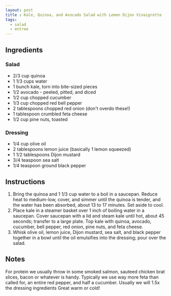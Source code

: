 ```yaml
---
layout: post
title : Kale, Quinoa, and Avocado Salad with Lemon Dijon Vinaigrette
tags: 
  - salad
  - entree
---
```


## Ingredients

### Salad

- 2/3 cup quinoa
- 1 1/3 cups water
- 1 bunch kale, torn into bite-sized pieces
- 1/2 avocado - peeled, pitted, and diced
- 1/2 cup chopped cucumber
- 1/3 cup chopped red bell pepper
- 2 tablespoons chopped red onion (don't overdo these!)
- 1 tablespoon crumbled feta cheese
- 1/2 cup pine nuts, toasted

### Dressing

- 1/4 cup olive oil
- 2 tablespoons lemon juice (basically 1 lemon squeezed)
- 1 1/2 tablespoons Dijon mustard
- 3/4 teaspoon sea salt
- 1/4 teaspoon ground black pepper

## Instructions

1. Bring the quinoa and 1 1/3 cup water to a boil in a saucepan. Reduce heat to medium-low, cover, and simmer until the quinoa is tender, and the water has been absorbed, about 13 to 17 minutes. Set aside to cool.
2. Place kale in a steamer basket over 1 inch of boiling water in a saucepan. Cover saucepan with a lid and steam kale until hot, about 45 seconds; transfer to a large plate. Top kale with quinoa, avocado, cucumber, bell pepper, red onion, pine nuts, and feta cheese.
3. Whisk olive oil, lemon juice, Dijon mustard, sea salt, and black pepper together in a bowl until the oil emulsifies into the dressing; pour over the salad.

## Notes

For protein we usually throw in some smoked salmon, sauteed chicken brat slices, bacon or whatever is handy.
Typically we use way more feta than called for, an entire red pepper, and half a cucumber.
Usually we will 1.5x the dressing ingredients
Great warm or cold!
